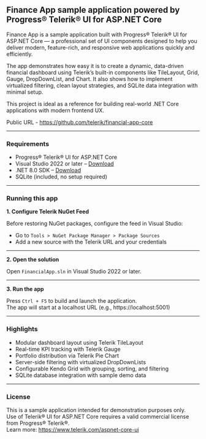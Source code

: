 ## Finance App sample application powered by Progress® Telerik® UI for ASP.NET Core

Finance App is a sample application built with Progress® Telerik® UI for ASP.NET Core — a professional set of UI components designed to help you deliver modern, feature-rich, and responsive web applications quickly and efficiently.

The app demonstrates how easy it is to create a dynamic, data-driven financial dashboard using Telerik’s built-in components like TileLayout, Grid, Gauge, DropDownList, and Chart. It also shows how to implement virtualized filtering, clean layout strategies, and SQLite data integration with minimal setup.

This project is ideal as a reference for building real-world .NET Core applications with modern frontend UX.

Public URL - https://github.com/telerik/financial-app-core

---

### Requirements

- Progress® Telerik® UI for ASP.NET Core 
- Visual Studio 2022 or later – [Download](https://visualstudio.microsoft.com/vs/)  
- .NET 8.0 SDK – [Download](https://dotnet.microsoft.com/en-us/download/dotnet/8.0)  
- SQLite (included, no setup required)

---

### Running this app

**1. Configure Telerik NuGet Feed**

Before restoring NuGet packages, configure the feed in Visual Studio:

- Go to `Tools > NuGet Package Manager > Package Sources`
- Add a new source with the Telerik URL and your credentials

---

**2. Open the solution**

Open `FinancialApp.sln` in Visual Studio 2022 or later.

---

**3. Run the app**

Press `Ctrl + F5` to build and launch the application.  
The app will start at a localhost URL (e.g., https://localhost:5001)

---

### Highlights

- Modular dashboard layout using Telerik TileLayout
- Real-time KPI tracking with Telerik Gauge
- Portfolio distribution via Telerik Pie Chart
- Server-side filtering with virtualized DropDownLists
- Configurable Kendo Grid with grouping, sorting, and filtering
- SQLite database integration with sample demo data

---

### License

This is a sample application intended for demonstration purposes only.  
Use of Telerik® UI for ASP.NET Core requires a valid commercial license from Progress® Telerik®.  
Learn more: https://www.telerik.com/aspnet-core-ui
